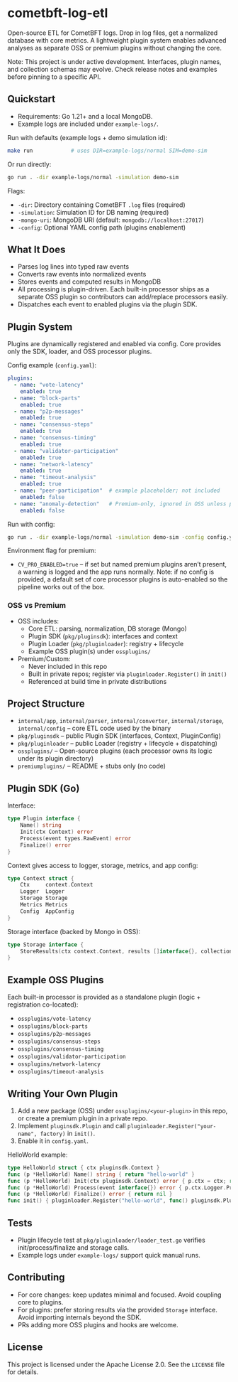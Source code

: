 # cometbft-log-etl

Open-source ETL for CometBFT logs. Drop in log files, get a normalized database with core metrics. A lightweight plugin system enables advanced analyses as separate OSS or premium plugins without changing the core.

Note: This project is under active development. Interfaces, plugin names, and collection schemas may evolve. Check release notes and examples before pinning to a specific API.

## Quickstart

- Requirements: Go 1.21+ and a local MongoDB.
- Example logs are included under `example-logs/`.

Run with defaults (example logs + demo simulation id):

```bash
make run            # uses DIR=example-logs/normal SIM=demo-sim
```

Or run directly:

```bash
go run . -dir example-logs/normal -simulation demo-sim
```

Flags:

- `-dir`: Directory containing CometBFT `.log` files (required)
- `-simulation`: Simulation ID for DB naming (required)
- `-mongo-uri`: MongoDB URI (default: `mongodb://localhost:27017`)
- `-config`: Optional YAML config path (plugins enablement)

## What It Does

- Parses log lines into typed raw events
- Converts raw events into normalized events
- Stores events and computed results in MongoDB
- All processing is plugin-driven. Each built-in processor ships as a separate OSS plugin so contributors can add/replace processors easily.
- Dispatches each event to enabled plugins via the plugin SDK.

## Plugin System

Plugins are dynamically registered and enabled via config. Core provides only the SDK, loader, and OSS processor plugins.

Config example (`config.yaml`):

```yaml
plugins:
  - name: "vote-latency"
    enabled: true
  - name: "block-parts"
    enabled: true
  - name: "p2p-messages"
    enabled: true
  - name: "consensus-steps"
    enabled: true
  - name: "consensus-timing"
    enabled: true
  - name: "validator-participation"
    enabled: true
  - name: "network-latency"
    enabled: true
  - name: "timeout-analysis"
    enabled: true
  - name: "peer-participation"  # example placeholder; not included
    enabled: false
  - name: "anomaly-detection"   # Premium-only, ignored in OSS unless provided
    enabled: false
```

Run with config:

```bash
go run . -dir example-logs/normal -simulation demo-sim -config config.yaml
```

Environment flag for premium:

- `CV_PRO_ENABLED=true` – if set but named premium plugins aren’t present, a warning is logged and the app runs normally. Note: if no config is provided, a default set of core processor plugins is auto-enabled so the pipeline works out of the box.

### OSS vs Premium

- OSS includes:
  - Core ETL: parsing, normalization, DB storage (Mongo)
  - Plugin SDK (`pkg/pluginsdk`): interfaces and context
  - Plugin Loader (`pkg/pluginloader`): registry + lifecycle
  - Example OSS plugin(s) under `ossplugins/`
- Premium/Custom:
  - Never included in this repo
  - Built in private repos; register via `pluginloader.Register()` in `init()`
  - Referenced at build time in private distributions

## Project Structure

- `internal/app`, `internal/parser`, `internal/converter`, `internal/storage`, `internal/config` – core ETL code used by the binary
- `pkg/pluginsdk` – public Plugin SDK (interfaces, Context, PluginConfig)
- `pkg/pluginloader` – public Loader (registry + lifecycle + dispatching)
- `ossplugins/` – Open-source plugins (each processor owns its logic under its plugin directory)
- `premiumplugins/` – README + stubs only (no code)

## Plugin SDK (Go)

Interface:

```go
type Plugin interface {
    Name() string
    Init(ctx Context) error
    Process(event types.RawEvent) error
    Finalize() error
}
```

Context gives access to logger, storage, metrics, and app config:

```go
type Context struct {
    Ctx     context.Context
    Logger  Logger
    Storage Storage
    Metrics Metrics
    Config  AppConfig
}
```

Storage interface (backed by Mongo in OSS):

```go
type Storage interface {
    StoreResults(ctx context.Context, results []interface{}, collectionName string) error
}
```

## Example OSS Plugins

Each built-in processor is provided as a standalone plugin (logic + registration co-located):

- `ossplugins/vote-latency`
- `ossplugins/block-parts`
- `ossplugins/p2p-messages`
- `ossplugins/consensus-steps`
- `ossplugins/consensus-timing`
- `ossplugins/validator-participation`
- `ossplugins/network-latency`
- `ossplugins/timeout-analysis`

## Writing Your Own Plugin

1) Add a new package (OSS) under `ossplugins/<your-plugin>` in this repo, or create a premium plugin in a private repo.
2) Implement `pluginsdk.Plugin` and call `pluginloader.Register("your-name", factory)` in `init()`.
3) Enable it in `config.yaml`.

HelloWorld example:

```go
type HelloWorld struct { ctx pluginsdk.Context }
func (p *HelloWorld) Name() string { return "hello-world" }
func (p *HelloWorld) Init(ctx pluginsdk.Context) error { p.ctx = ctx; return nil }
func (p *HelloWorld) Process(event interface{}) error { p.ctx.Logger.Printf("saw: %T", event); return nil }
func (p *HelloWorld) Finalize() error { return nil }
func init() { pluginloader.Register("hello-world", func() pluginsdk.Plugin { return &HelloWorld{} }) }
```

## Tests

- Plugin lifecycle test at `pkg/pluginloader/loader_test.go` verifies init/process/finalize and storage calls.
- Example logs under `example-logs/` support quick manual runs.

## Contributing

- For core changes: keep updates minimal and focused. Avoid coupling core to plugins.
- For plugins: prefer storing results via the provided `Storage` interface. Avoid importing internals beyond the SDK.
- PRs adding more OSS plugins and hooks are welcome.

## License

This project is licensed under the Apache License 2.0.
See the `LICENSE` file for details.
